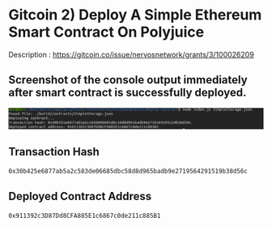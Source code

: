 # Gitcoin 2) Deploy A Simple Ethereum Smart Contract On Polyjuice

Description : https://gitcoin.co/issue/nervosnetwork/grants/3/100026209

## Screenshot of the console output immediately after smart contract is successfully deployed.

![Alt text](deploy-success.png "deploy success")

## Transaction Hash

```
0x30b425e6877ab5a2c583de06685dbc58d8d965badb9e2719564291519b38d56c
```

## Deployed Contract Address

```
0x911392c3D87Dd8CFA885E1c6867c0de211c885B1
```
